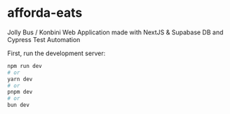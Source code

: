 # afforda-eats
Jolly Bus / Konbini Web Application made with NextJS &amp; Supabase DB and Cypress Test Automation

First, run the development server:

```bash
npm run dev
# or
yarn dev
# or
pnpm dev
# or
bun dev
```